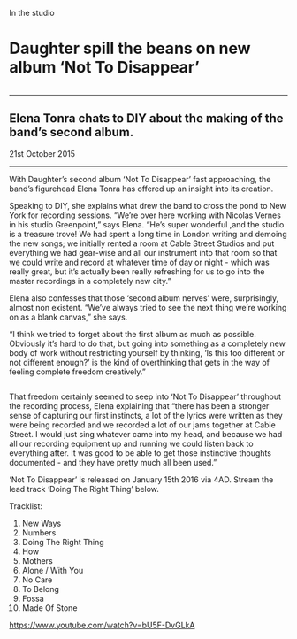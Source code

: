 In the studio
# Daughter spill the beans on new album ‘Not To Disappear’

<img src="">

---

## Elena Tonra chats to DIY about the making of the band’s second album.

21st October 2015

---



With Daughter’s second album ‘Not To Disappear’ fast approaching, the band’s figurehead Elena Tonra has offered up an insight into its creation.

Speaking to DIY, she explains what drew the band to cross the pond to New York for recording sessions. “We’re over here working with Nicolas Vernes in his studio Greenpoint,” says Elena. “He’s super wonderful ,and the studio is a treasure trove! We had spent a long time in London writing and demoing the new songs; we initially rented a room at Cable Street Studios and put everything we had gear-wise and all our instrument into that room so that we could write and record at whatever time of day or night - which was really great, but it’s actually been really refreshing for us to go into the master recordings in a completely new city.”

Elena also confesses that those ‘second album nerves’ were, surprisingly, almost non existent. “We’ve always tried to see the next thing we’re working on as a blank canvas,” she says.

“I think we tried to forget about the first album as much as possible. Obviously it’s hard to do that, but going into something as a completely new body of work without restricting yourself by thinking, ‘Is this too different or not different enough?’ is the kind of overthinking that gets in the way of feeling complete freedom creatively.”

<img src="">



That freedom certainly seemed to seep into ‘Not To Disappear’ throughout the recording process, Elena explaining that “there has been a stronger sense of capturing our first instincts, a lot of the lyrics were written as they were being recorded and we recorded a lot of our jams together at Cable Street. I would just sing whatever came into my head, and because we had all our recording equipment up and running we could listen back to everything after. It was good to be able to get those instinctive thoughts documented - and they have pretty much all been used.”

‘Not To Disappear’ is released on January 15th 2016 via 4AD. Stream the lead track ‘Doing The Right Thing’ below.

Tracklist:
1. New Ways
2. Numbers
3. Doing The Right Thing
4. How
5. Mothers
6. Alone / With You
7. No Care
8. To Belong
9. Fossa
10. Made Of Stone

https://www.youtube.com/watch?v=bU5F-DvGLkA

